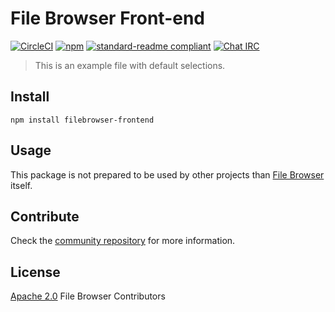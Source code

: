 # File Browser Front-end

[![CircleCI](https://img.shields.io/circleci/project/github/filebrowser/frontend.svg?style=flat-square)](https://circleci.com/gh/filebrowser/frontend)
[![npm](https://img.shields.io/npm/v/filebrowser-frontend.svg?style=flat-square)]()
[![standard-readme compliant](https://img.shields.io/badge/readme%20style-standard-brightgreen.svg?style=flat-square)](https://github.com/RichardLitt/standard-readme)
[![Chat IRC](https://img.shields.io/badge/freenode-%23filebrowser-blue.svg?style=flat-square)](http://webchat.freenode.net/?channels=%23filebrowser)

> This is an example file with default selections.

## Install

```
npm install filebrowser-frontend
```

## Usage

This package is not prepared to be used by other projects than [File Browser](https://github.com/pallavagarwal07/filebrowser) itself.

## Contribute

Check the [community repository](https://github.com/filebrowser/community) for more information.

## License

[Apache 2.0](./LICENSE) File Browser Contributors
